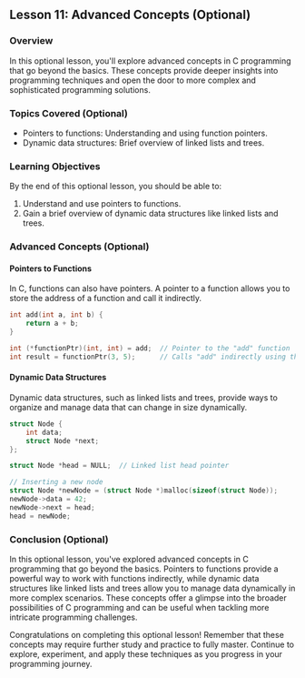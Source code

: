 ## Lesson 11: Advanced Concepts (Optional)

### Overview

In this optional lesson, you'll explore advanced concepts in C programming that go beyond the basics. These concepts provide deeper insights into programming techniques and open the door to more complex and sophisticated programming solutions.

### Topics Covered (Optional)

- Pointers to functions: Understanding and using function pointers.
- Dynamic data structures: Brief overview of linked lists and trees.
  
### Learning Objectives

By the end of this optional lesson, you should be able to:

1. Understand and use pointers to functions.
2. Gain a brief overview of dynamic data structures like linked lists and trees.

### Advanced Concepts (Optional)

#### Pointers to Functions

In C, functions can also have pointers. A pointer to a function allows you to store the address of a function and call it indirectly.

```c
int add(int a, int b) {
    return a + b;
}

int (*functionPtr)(int, int) = add;  // Pointer to the "add" function
int result = functionPtr(3, 5);      // Calls "add" indirectly using the pointer
```

#### Dynamic Data Structures

Dynamic data structures, such as linked lists and trees, provide ways to organize and manage data that can change in size dynamically.

```c
struct Node {
    int data;
    struct Node *next;
};

struct Node *head = NULL;  // Linked list head pointer

// Inserting a new node
struct Node *newNode = (struct Node *)malloc(sizeof(struct Node));
newNode->data = 42;
newNode->next = head;
head = newNode;
```

### Conclusion (Optional)

In this optional lesson, you've explored advanced concepts in C programming that go beyond the basics. Pointers to functions provide a powerful way to work with functions indirectly, while dynamic data structures like linked lists and trees allow you to manage data dynamically in more complex scenarios. These concepts offer a glimpse into the broader possibilities of C programming and can be useful when tackling more intricate programming challenges.

Congratulations on completing this optional lesson! Remember that these concepts may require further study and practice to fully master. Continue to explore, experiment, and apply these techniques as you progress in your programming journey.